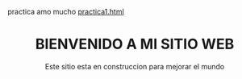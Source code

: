 practica amo mucho
[practica1.html](https://github.com/user-attachments/files/22248039/practica1.html)
<!DOCTYPE html>
<html lang="en">
<head>
    <meta charset="UTF-8">
    <meta name="viewport" content="width=device-width, initial-scale=1.0">
    <title>aplicacion web</title>

</head>
<body>
    <CENTER><h1>BIENVENIDO A MI SITIO WEB</h1>
    <P>Este sitio esta en construccion para mejorar el mundo </P></CENTER>
    
</body>
</html>


